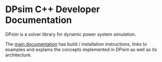 # DPsim C++ Developer Documentation

DPsim is a solver library for dynamic power system simulation.

The [main documentation](https://dpsim.fein-aachen.org/) has build / installation instructions, links to examples and explains the concepts implemented in DPsim as well as its architecture.


